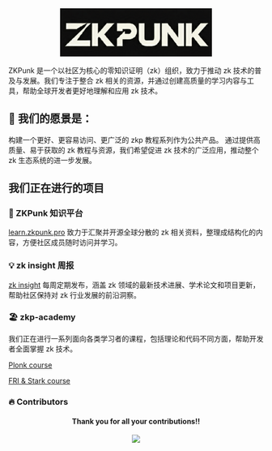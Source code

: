 
<div align="center">
  <img src="src/zkpunk-logo.png" alt="zkpunk logo" width="300"/>
</div>


ZKPunk 是一个以社区为核心的零知识证明（zk）组织，致力于推动 zk 技术的普及与发展。我们专注于整合 zk 相关的资源，并通过创建高质量的学习内容与工具，帮助全球开发者更好地理解和应用 zk 技术。


## 🚀 我们的愿景是：
构建一个更好、更容易访问、更广泛的 zkp 教程系列作为公共产品。
通过提供高质量、易于获取的 zk 教程与资源，我们希望促进 zk 技术的广泛应用，推动整个 zk 生态系统的进一步发展。

## 我们正在进行的项目

### 📔 ZKPunk 知识平台
 [learn.zkpunk.pro](https://learn.zkpunk.pro) 致力于汇聚并开源全球分散的 zk 相关资料，整理成结构化的内容，方便社区成员随时访问并学习。


### 💡 zk insight 周报
 [zk insight](https://insights.zkpunk.pro) 每周定期发布，涵盖 zk 领域的最新技术进展、学术论文和项目更新，帮助社区保持对 zk 行业发展的前沿洞察。


### 🏖️ zkp-academy

我们正在进行一系列面向各类学习者的课程，包括理论和代码不同方面，帮助开发者全面掌握 zk 技术。

[Plonk course](https://github.com/Antalpha-Labs/zkp-academy/tree/main/Plonk)

[FRI & Stark course](https://github.com/Antalpha-Labs/zkp-academy/tree/main/FRI%26Stark)






### 🔥 Contributors

<div align="center">
  <h4 align="center">
    Thank you for all your contributions!!
  </h4>
  <a href="https://github.com/ZKPunk-Org/ZKPedia/graphs/contributors">
    <img src="https://contrib.rocks/image?repo=ZKPunk-Org/ZKPedia" />
  </a>
</div>



